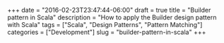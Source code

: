 +++
date = "2016-02-23T23:47:44-06:00"
draft = true
title = "Builder pattern in Scala"
description = "How to apply the Builder design pattern with Scala"
tags = ["Scala", "Design Patterns", "Pattern Matching"]
categories = ["Development"]
slug = "builder-pattern-in-scala"
+++
